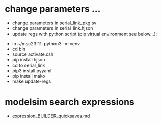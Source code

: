 # change parameters ...

* change parameters in serial_link_pkg.sv
* change parameters in serial_link.hjson
* update regs with python script (pip virtual environment see below...):

- in ~/msc23f11: python3 -m venv .
- cd bin
- source activate.csh
- pip install hjson
- cd to serial_link
- pip3 install pyyaml
- pip install mako
- make update-regs

# modelsim search expressions

- expression_BUILDER_quicksaves.md